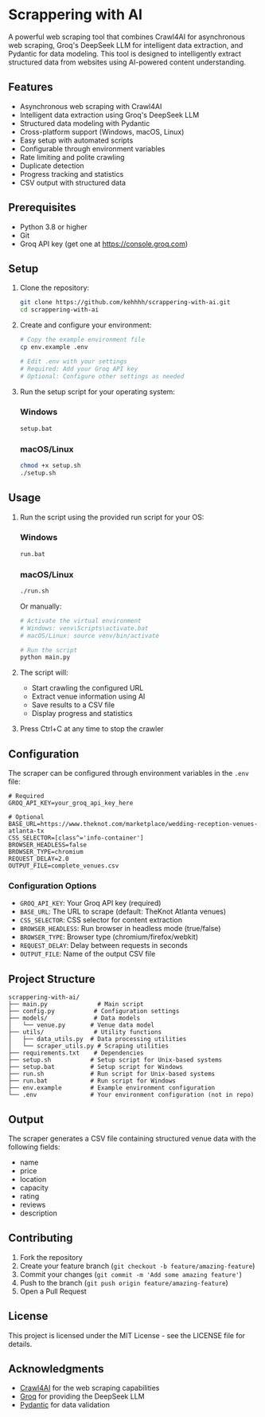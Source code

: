 # Scrappering with AI

A powerful web scraping tool that combines Crawl4AI for asynchronous web scraping, Groq's DeepSeek LLM for intelligent data extraction, and Pydantic for data modeling. This tool is designed to intelligently extract structured data from websites using AI-powered content understanding.

## Features

- Asynchronous web scraping with Crawl4AI
- Intelligent data extraction using Groq's DeepSeek LLM
- Structured data modeling with Pydantic
- Cross-platform support (Windows, macOS, Linux)
- Easy setup with automated scripts
- Configurable through environment variables
- Rate limiting and polite crawling
- Duplicate detection
- Progress tracking and statistics
- CSV output with structured data

## Prerequisites

- Python 3.8 or higher
- Git
- Groq API key (get one at https://console.groq.com)

## Setup

1. Clone the repository:
   ```bash
   git clone https://github.com/kehhhh/scrappering-with-ai.git
   cd scrappering-with-ai
   ```

2. Create and configure your environment:
   ```bash
   # Copy the example environment file
   cp env.example .env

   # Edit .env with your settings
   # Required: Add your Groq API key
   # Optional: Configure other settings as needed
   ```

3. Run the setup script for your operating system:

   ### Windows
   ```bash
   setup.bat
   ```

   ### macOS/Linux
   ```bash
   chmod +x setup.sh
   ./setup.sh
   ```

## Usage

1. Run the script using the provided run script for your OS:

   ### Windows
   ```bash
   run.bat
   ```

   ### macOS/Linux
   ```bash
   ./run.sh
   ```

   Or manually:
   ```bash
   # Activate the virtual environment
   # Windows: venv\Scripts\activate.bat
   # macOS/Linux: source venv/bin/activate

   # Run the script
   python main.py
   ```

2. The script will:
   - Start crawling the configured URL
   - Extract venue information using AI
   - Save results to a CSV file
   - Display progress and statistics

3. Press Ctrl+C at any time to stop the crawler

## Configuration

The scraper can be configured through environment variables in the `.env` file:

```env
# Required
GROQ_API_KEY=your_groq_api_key_here

# Optional
BASE_URL=https://www.theknot.com/marketplace/wedding-reception-venues-atlanta-tx
CSS_SELECTOR=[class^='info-container']
BROWSER_HEADLESS=false
BROWSER_TYPE=chromium
REQUEST_DELAY=2.0
OUTPUT_FILE=complete_venues.csv
```

### Configuration Options

- `GROQ_API_KEY`: Your Groq API key (required)
- `BASE_URL`: The URL to scrape (default: TheKnot Atlanta venues)
- `CSS_SELECTOR`: CSS selector for content extraction
- `BROWSER_HEADLESS`: Run browser in headless mode (true/false)
- `BROWSER_TYPE`: Browser type (chromium/firefox/webkit)
- `REQUEST_DELAY`: Delay between requests in seconds
- `OUTPUT_FILE`: Name of the output CSV file

## Project Structure

```
scrappering-with-ai/
├── main.py              # Main script
├── config.py           # Configuration settings
├── models/             # Data models
│   └── venue.py       # Venue data model
├── utils/              # Utility functions
│   ├── data_utils.py  # Data processing utilities
│   └── scraper_utils.py # Scraping utilities
├── requirements.txt    # Dependencies
├── setup.sh           # Setup script for Unix-based systems
├── setup.bat          # Setup script for Windows
├── run.sh             # Run script for Unix-based systems
├── run.bat            # Run script for Windows
├── env.example        # Example environment configuration
└── .env               # Your environment configuration (not in repo)
```

## Output

The scraper generates a CSV file containing structured venue data with the following fields:
- name
- price
- location
- capacity
- rating
- reviews
- description

## Contributing

1. Fork the repository
2. Create your feature branch (`git checkout -b feature/amazing-feature`)
3. Commit your changes (`git commit -m 'Add some amazing feature'`)
4. Push to the branch (`git push origin feature/amazing-feature`)
5. Open a Pull Request

## License

This project is licensed under the MIT License - see the LICENSE file for details.

## Acknowledgments

- [Crawl4AI](https://github.com/BerriAI/crawl4ai) for the web scraping capabilities
- [Groq](https://groq.com) for providing the DeepSeek LLM
- [Pydantic](https://pydantic-docs.helpmanual.io/) for data validation 
